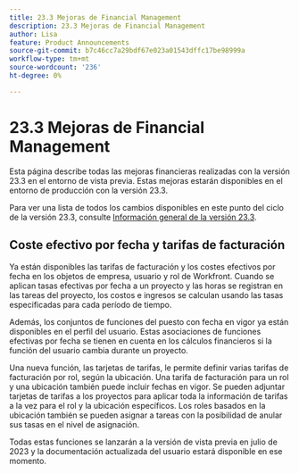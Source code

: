 ```yaml
---
title: 23.3 Mejoras de Financial Management
description: 23.3 Mejoras de Financial Management
author: Lisa
feature: Product Announcements
source-git-commit: b7c46cc7a29bdf67e023a01543dffc17be98999a
workflow-type: tm+mt
source-wordcount: '236'
ht-degree: 0%

---
```


# 23.3 Mejoras de Financial Management

Esta página describe todas las mejoras financieras realizadas con la versión 23.3 en el entorno de vista previa. Estas mejoras estarán disponibles en el entorno de producción con la versión 23.3.

Para ver una lista de todos los cambios disponibles en este punto del ciclo de la versión 23.3, consulte [Información general de la versión 23.3](/help/quicksilver/product-announcements/product-releases/23.3-release-activity/23-3-release-overview.md).

## Coste efectivo por fecha y tarifas de facturación

Ya están disponibles las tarifas de facturación y los costes efectivos por fecha en los objetos de empresa, usuario y rol de Workfront. Cuando se aplican tasas efectivas por fecha a un proyecto y las horas se registran en las tareas del proyecto, los costos e ingresos se calculan usando las tasas especificadas para cada período de tiempo.

Además, los conjuntos de funciones del puesto con fecha en vigor ya están disponibles en el perfil del usuario. Estas asociaciones de funciones efectivas por fecha se tienen en cuenta en los cálculos financieros si la función del usuario cambia durante un proyecto.

Una nueva función, las tarjetas de tarifas, le permite definir varias tarifas de facturación por rol, según la ubicación. Una tarifa de facturación para un rol y una ubicación también puede incluir fechas en vigor. Se pueden adjuntar tarjetas de tarifas a los proyectos para aplicar toda la información de tarifas a la vez para el rol y la ubicación específicos. Los roles basados en la ubicación también se pueden asignar a tareas con la posibilidad de anular sus tasas en el nivel de asignación.

Todas estas funciones se lanzarán a la versión de vista previa en julio de 2023 y la documentación actualizada del usuario estará disponible en ese momento.
